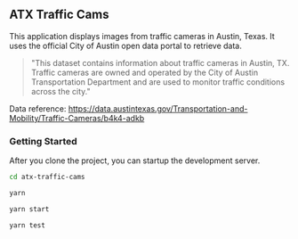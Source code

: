 ## ATX Traffic Cams

This application displays images from traffic cameras in Austin, Texas. It uses the official City of Austin open data portal to retrieve data.

>"This dataset contains information about traffic cameras in Austin, TX. Traffic cameras are owned and operated by the City of Austin Transportation Department and are used to monitor traffic conditions across the city."

Data reference: https://data.austintexas.gov/Transportation-and-Mobility/Traffic-Cameras/b4k4-adkb
### Getting Started
After you clone the project, you can startup the development server.

``` bash
cd atx-traffic-cams
```
``` bash
yarn
```
``` bash
yarn start
```
``` bash
yarn test
```